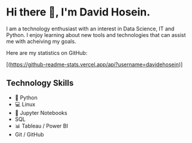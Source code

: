 # Hi there 👋, I'm David Hosein.

I am a technology enthusiast with an interest in Data Science, IT and Python. I enjoy learning about new tools and technologies that can assist me with acheiving my goals.

Here are my statistics on GitHub:

[(https://github-readme-stats.vercel.app/api?username=davidehosein)]

## Technology Skills
* 🐍 Python
* 💻 Linux
* 📕 Jupyter Notebooks
* SQL 
* 📊 Tableau / Power BI
* Git / GitHub
